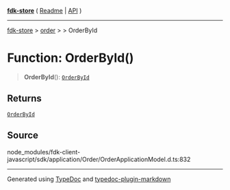 [**fdk-store**](../../../README.md) ( [Readme](../../../README.md) \| [API](../../../API.md) )

---

[fdk-store](../../../API.md) > [order](../../README.md) > [<internal>](../README.md) > OrderById

# Function: OrderById()

> **OrderById**(): [`OrderById`](../type-aliases/type-alias.OrderById.md)

## Returns

[`OrderById`](../type-aliases/type-alias.OrderById.md)

## Source

node_modules/fdk-client-javascript/sdk/application/Order/OrderApplicationModel.d.ts:832

---

Generated using [TypeDoc](https://typedoc.org/) and [typedoc-plugin-markdown](https://www.npmjs.com/package/typedoc-plugin-markdown)

